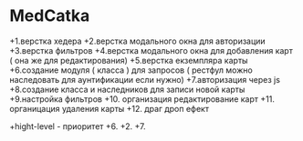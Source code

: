 # MedCatka

 +1.верстка хедера
 +2.верстка модального окна для авторизации
 +3.верстка фильтров 
 +4.верстка модального окна для добавления карт ( она же для редактирования)
 +5.верстка екземпляра карты 
 +6.создание модуля ( класса ) для запросов ( рестфул можно наследовать для аунтификации если нужно)
 +7.авторизация через js
 +8.создание  класса и наследников для записи новой карты 
 +9.настройка фильтров 
 +10. организация редактирование  карт 
 +11. органицация удаления карты 
 +12. драг дроп ефект


 +hight-level - приоритет
 +6.
 +2.
 +7.
